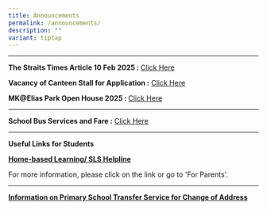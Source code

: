 ```yaml
---
title: Announcements
permalink: /announcements/
description: ""
variant: tiptap
---
```

<hr>
<p><strong>The Straits Times Article 10 Feb 2025 : </strong><a href="/mkeliaspark/media-release/" rel="noopener nofollow" target="_blank">Click Here</a>
</p>
<p><strong>Vacancy of Canteen Stall for Application :</strong>  <a href="/canteenad/" rel="noopener nofollow" target="_blank">Click Here</a>
</p>
<p><strong>MK@Elias Park Open House 2025 : </strong><a href="/mk-elias-park-open-house-2025/" rel="noopener nofollow" target="_blank">Click Here</a>
</p>
<hr>
<p><strong>School Bus Services and Fare :</strong>  <a href="/information/school-bus-service/sbof/" rel="noopener noreferrer nofollow" target="_blank">Click Here</a>
</p>
<hr>
<p><strong>Useful Links for Students</strong>
</p>
<p><strong><a href="https://staging.d3975mj8dcgb9n.amplifyapp.com/for-parents/hbl/" rel="noopener noreferrer nofollow" target="_blank">Home-based Learning/ SLS Helpline</a></strong>
</p>
<p>For more information, please click on the link or go to 'For Parents'.</p>
<hr>
<p><strong><a href="https://staging.d3975mj8dcgb9n.amplifyapp.com/for-parents/forms/" rel="noopener noreferrer nofollow" target="_blank">Information on Primary School Transfer Service for Change of Address</a></strong>
</p>